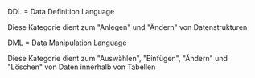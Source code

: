 DDL = Data Definition Language

Diese Kategorie dient zum "Anlegen" und "Ändern" von Datenstrukturen



DML = Data Manipulation Language

Diese Kategorie dient zum "Auswählen", "Einfügen", "Ändern" und "Löschen" von Daten innerhalb von Tabellen

